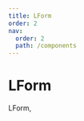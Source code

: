 ```yaml
---
title: LForm
order: 2
nav:
  order: 2
  path: /components
---
```


# LForm

LForm, <code src='./demos/Demo1.tsx'>
